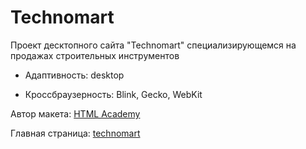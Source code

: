 # Technomart

Проект десктопного сайта "Technomart" специализирующемся на продажах строительных инструментов

- Адаптивность: desktop

- Кроссбраузерность: Blink, Gecko, WebKit

Автор макета: [HTML Academy](https://htmlacademy.ru/)

Главная страница: [technomart](https://vaivankov.github.io/technomart/)
